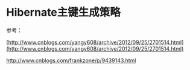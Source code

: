 # Hibernate主键生成策略

参考：

[http://www.cnblogs.com/yangy608/archive/2012/09/25/2701514.html](http://www.cnblogs.com/yangy608/archive/2012/09/25/2701514.html)

http://www.cnblogs.com/frankzone/p/9439143.html

